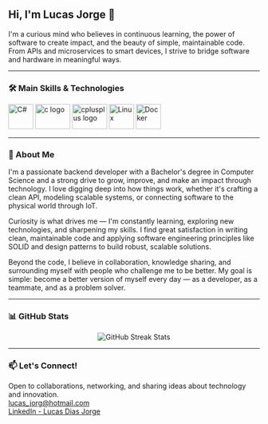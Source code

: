 <h2>Hi, I'm Lucas Jorge 👋</h2>

<p>
  I'm a curious mind who believes in continuous learning, the power of software to create impact, and the beauty of simple, maintainable code.<br />
  From APIs and microservices to smart devices, I strive to bridge software and hardware in meaningful ways.
</p>

---

### 🛠️ Main Skills & Technologies

<p>
  <img src="https://cdn.jsdelivr.net/gh/devicons/devicon/icons/csharp/csharp-original.svg" height="50" alt="C#" />
  <img src="https://cdn.jsdelivr.net/gh/devicons/devicon/icons/c/c-original.svg" height="50" width="70" alt="c logo"/>
  <img src="https://cdn.jsdelivr.net/gh/devicons/devicon/icons/cplusplus/cplusplus-original.svg" height="50" width="70" alt="cplusplus logo"/>
  <img src="https://cdn.jsdelivr.net/gh/devicons/devicon/icons/linux/linux-original.svg" height="50" alt="Linux" />
  <img src="https://cdn.jsdelivr.net/gh/devicons/devicon/icons/docker/docker-original.svg" height="50" alt="Docker" />
</p>

---

### 🌱 About Me

I'm a passionate backend developer with a Bachelor's degree in Computer Science and a strong drive to grow, improve, and make an impact through technology. I love digging deep into how things work, whether it's crafting a clean API, modeling scalable systems, or connecting software to the physical world through IoT.

Curiosity is what drives me — I'm constantly learning, exploring new technologies, and sharpening my skills. I find great satisfaction in writing clean, maintainable code and applying software engineering principles like SOLID and design patterns to build robust, scalable solutions.

Beyond the code, I believe in collaboration, knowledge sharing, and surrounding myself with people who challenge me to be better. My goal is simple: become a better version of myself every day — as a developer, as a teammate, and as a problem solver.

---

### 📊 GitHub Stats

<p align="center">
  <img src="http://github-readme-streak-stats.herokuapp.com?user=LucasDiasJorge&theme=dark&hide_border=true&date_format=M%20j%5B%2C%20Y%5D" alt="GitHub Streak Stats" />
</p>

---

### 📫 Let's Connect!

  Open to collaborations, networking, and sharing ideas about technology and innovation.<br/>
  <a href="mailto:lucas_jorg@hotmail.com">lucas_jorg@hotmail.com</a><br/>
  <a href="https://www.linkedin.com/in/lucasdiasjorge">LinkedIn - Lucas Dias Jorge</a>
